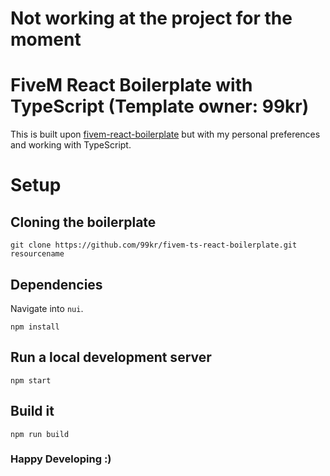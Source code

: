 # Not working at the project for the moment

# FiveM React Boilerplate with TypeScript (Template owner: 99kr)

This is built upon [fivem-react-boilerplate](https://github.com/2277/fivem-react-boilerplate) but with my personal preferences and working with TypeScript.

# Setup
## Cloning the boilerplate
```
git clone https://github.com/99kr/fivem-ts-react-boilerplate.git resourcename
```

## Dependencies
Navigate into `nui`.
```
npm install
```

## Run a local development server
```
npm start
```

## Build it
```
npm run build
```

### Happy Developing :)
